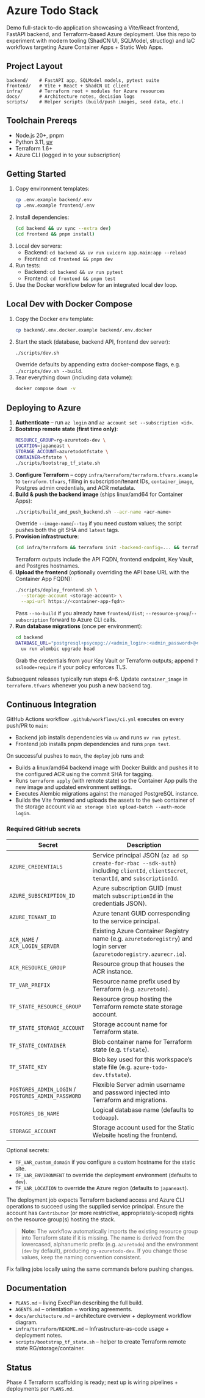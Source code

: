# Azure Todo Stack

Demo full-stack to-do application showcasing a Vite/React frontend, FastAPI backend, and Terraform-based Azure deployment. Use this repo to experiment with modern tooling (ShadCN UI, SQLModel, structlog) and IaC workflows targeting Azure Container Apps + Static Web Apps.

## Project Layout

```
backend/    # FastAPI app, SQLModel models, pytest suite
frontend/   # Vite + React + ShadCN UI client
infra/      # Terraform root + modules for Azure resources
docs/       # Architecture notes, decision logs
scripts/    # Helper scripts (build/push images, seed data, etc.)
```

## Toolchain Prereqs

- Node.js 20+, pnpm
- Python 3.11, [uv](https://github.com/astral-sh/uv)
- Terraform 1.6+
- Azure CLI (logged in to your subscription)

## Getting Started

1. Copy environment templates:
   ```bash
   cp .env.example backend/.env
   cp .env.example frontend/.env
   ```
2. Install dependencies:
   ```bash
   (cd backend && uv sync --extra dev)
   (cd frontend && pnpm install)
   ```
3. Local dev servers:
   - Backend: `cd backend && uv run uvicorn app.main:app --reload`
   - Frontend: `cd frontend && pnpm dev`
4. Run tests:
   - Backend: `cd backend && uv run pytest`
   - Frontend: `cd frontend && pnpm test`
5. Use the Docker workflow below for an integrated local dev loop.

## Local Dev with Docker Compose

1. Copy the Docker env template:
   ```bash
   cp backend/.env.docker.example backend/.env.docker
   ```
2. Start the stack (database, backend API, frontend dev server):
   ```bash
   ./scripts/dev.sh
   ```
   Override defaults by appending extra docker-compose flags, e.g. `./scripts/dev.sh --build`.
3. Tear everything down (including data volume):
   ```bash
   docker compose down -v
   ```

## Deploying to Azure

1. **Authenticate** – run `az login` and `az account set --subscription <id>`.
2. **Bootstrap remote state (first time only)**:
   ```bash
   RESOURCE_GROUP=rg-azuretodo-dev \
   LOCATION=japaneast \
   STORAGE_ACCOUNT=azuretodotfstate \
   CONTAINER=tfstate \
   ./scripts/bootstrap_tf_state.sh
   ```
3. **Configure Terraform** – copy `infra/terraform/terraform.tfvars.example` to `terraform.tfvars`, filling in subscription/tenant IDs, `container_image`, Postgres admin credentials, and ACR metadata.
4. **Build & push the backend image** (ships linux/amd64 for Container Apps):
   ```bash
   ./scripts/build_and_push_backend.sh --acr-name <acr-name>
   ```
   Override `--image-name`/`--tag` if you need custom values; the script pushes both the git SHA and `latest` tags.
5. **Provision infrastructure**:
   ```bash
   (cd infra/terraform && terraform init -backend-config=... && terraform plan && terraform apply)
   ```
   Terraform outputs include the API FQDN, frontend endpoint, Key Vault, and Postgres hostnames.
6. **Upload the frontend** (optionally overriding the API base URL with the Container App FQDN):
   ```bash
   ./scripts/deploy_frontend.sh \
     --storage-account <storage-account> \
     --api-url https://<container-app-fqdn>
   ```
   Pass `--no-build` if you already have `frontend/dist`; `--resource-group`/`--subscription` forward to Azure CLI calls.
7. **Run database migrations** (once per environment):
   ```bash
   cd backend
   DATABASE_URL="postgresql+psycopg://<admin_login>:<admin_password>@<postgres_fqdn>:5432/<db_name>" \
     uv run alembic upgrade head
   ```
   Grab the credentials from your Key Vault or Terraform outputs; append `?sslmode=require` if your policy enforces TLS.

Subsequent releases typically run steps 4–6. Update `container_image` in `terraform.tfvars` whenever you push a new backend tag.

## Continuous Integration

GitHub Actions workflow `.github/workflows/ci.yml` executes on every push/PR to `main`:
- Backend job installs dependencies via `uv` and runs `uv run pytest`.
- Frontend job installs pnpm dependencies and runs `pnpm test`.

On successful pushes to `main`, the `deploy` job runs and:
- Builds a linux/amd64 backend image with Docker Buildx and pushes it to the configured ACR using the commit SHA for tagging.
- Runs `terraform apply` (with remote state) so the Container App pulls the new image and updated environment settings.
- Executes Alembic migrations against the managed PostgreSQL instance.
- Builds the Vite frontend and uploads the assets to the `$web` container of the storage account via `az storage blob upload-batch --auth-mode login`.

### Required GitHub secrets

| Secret | Description |
| --- | --- |
| `AZURE_CREDENTIALS` | Service principal JSON (`az ad sp create-for-rbac --sdk-auth`) including `clientId`, `clientSecret`, `tenantId`, and `subscriptionId`. |
| `AZURE_SUBSCRIPTION_ID` | Azure subscription GUID (must match `subscriptionId` in the credentials JSON). |
| `AZURE_TENANT_ID` | Azure tenant GUID corresponding to the service principal. |
| `ACR_NAME` / `ACR_LOGIN_SERVER` | Existing Azure Container Registry name (e.g. `azuretodoregistry`) and login server (`azuretodoregistry.azurecr.io`). |
| `ACR_RESOURCE_GROUP` | Resource group that houses the ACR instance. |
| `TF_VAR_PREFIX` | Resource name prefix used by Terraform (e.g. `azuretodo`). |
| `TF_STATE_RESOURCE_GROUP` | Resource group hosting the Terraform remote state storage account. |
| `TF_STATE_STORAGE_ACCOUNT` | Storage account name for Terraform state. |
| `TF_STATE_CONTAINER` | Blob container name for Terraform state (e.g. `tfstate`). |
| `TF_STATE_KEY` | Blob key used for this workspace’s state file (e.g. `azure-todo-dev.tfstate`). |
| `POSTGRES_ADMIN_LOGIN` / `POSTGRES_ADMIN_PASSWORD` | Flexible Server admin username and password injected into Terraform and migrations. |
| `POSTGRES_DB_NAME` | Logical database name (defaults to `todoapp`). |
| `STORAGE_ACCOUNT` | Storage account used for the Static Website hosting the frontend. |

Optional secrets:
- `TF_VAR_custom_domain` if you configure a custom hostname for the static site.
- `TF_VAR_ENVIRONMENT` to override the deployment environment (defaults to `dev`).
- `TF_VAR_LOCATION` to override the Azure region (defaults to `japaneast`).

The deployment job expects Terraform backend access and Azure CLI operations to succeed using the supplied service principal. Ensure the account has `Contributor` (or more restrictive, appropriately-scoped) rights on the resource group(s) hosting the stack.

> **Note:** The workflow automatically imports the existing resource group into Terraform state if it is missing. The name is derived from the lowercased, alphanumeric prefix (e.g. `azuretodo`) and the environment (`dev` by default), producing `rg-azuretodo-dev`. If you change those values, keep the naming convention consistent.

Fix failing jobs locally using the same commands before pushing changes.

## Documentation

- `PLANS.md` – living ExecPlan describing the full build.
- `AGENTS.md` – orientation + working agreements.
- `docs/architecture.md` – architecture overview + deployment workflow diagram.
- `infra/terraform/README.md` – Infrastructure-as-code usage + deployment notes.
- `scripts/bootstrap_tf_state.sh` – helper to create Terraform remote state RG/storage/container.

## Status

Phase 4 Terraform scaffolding is ready; next up is wiring pipelines + deployments per `PLANS.md`.
